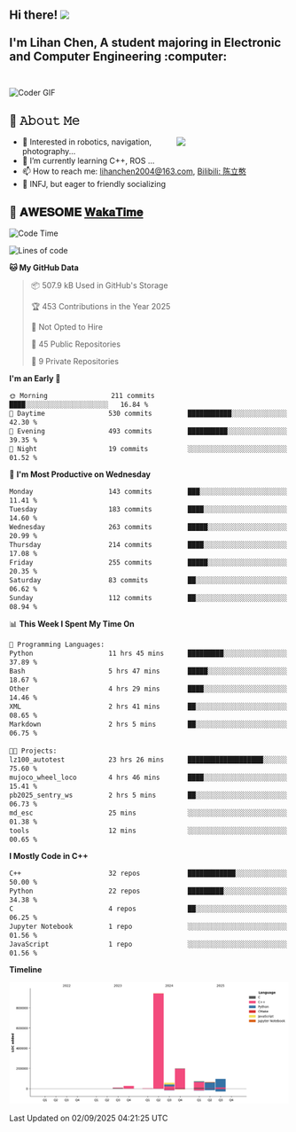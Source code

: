 <h2 align="left">
 <abc>
  <br>Hi there! <img src="https://user-images.githubusercontent.com/42378118/110234147-e3259600-7f4e-11eb-95be-0c4047144dea.gif" width="30"><br>
  <br> I'm Lihan Chen, A student majoring in Electronic and Computer Engineering :computer:<br>
  <br>
 </abc>
</h2>

<img align="center" src="https://media.giphy.com/media/SWoSkN6DxTszqIKEqv/giphy.gif" alt="Coder GIF" width="500">

## :book: 𝙰𝚋𝚘𝚞𝚝 𝙼𝚎

<img align="right" width="40%" src="https://github-readme-stats.vercel.app/api?username=LihanChen2004&show_icons=true&icon_color=CE1D2D&text_color=718096&bg_color=ffffff&hide_title=true" />

- 🌟 Interested in robotics, navigation, photography...
- 🌱 I’m currently learning C++, ROS ... 
- 📫 How to reach me: lihanchen2004@163.com, [Bilibili: 陈立憨](https://space.bilibili.com/170786212)
- 👯 INFJ, but eager to friendly socializing

## 📜 𝐀𝐖𝐄𝐒𝐎𝐌𝐄 [𝐖𝐚𝐤𝐚𝐓𝐢𝐦𝐞](https://github.com/anmol098/waka-readme-stats)

<!--START_SECTION:waka-->
![Code Time](http://img.shields.io/badge/Code%20Time-1%2C425%20hrs%2048%20mins-blue)

![Lines of code](https://img.shields.io/badge/From%20Hello%20World%20I%27ve%20Written-1.5%20million%20lines%20of%20code-blue)

**🐱 My GitHub Data** 

> 📦 507.9 kB Used in GitHub's Storage 
 > 
> 🏆 453 Contributions in the Year 2025
 > 
> 🚫 Not Opted to Hire
 > 
> 📜 45 Public Repositories 
 > 
> 🔑 9 Private Repositories 
 > 
**I'm an Early 🐤** 

```text
🌞 Morning                211 commits         ████░░░░░░░░░░░░░░░░░░░░░   16.84 % 
🌆 Daytime                530 commits         ███████████░░░░░░░░░░░░░░   42.30 % 
🌃 Evening                493 commits         ██████████░░░░░░░░░░░░░░░   39.35 % 
🌙 Night                  19 commits          ░░░░░░░░░░░░░░░░░░░░░░░░░   01.52 % 
```
📅 **I'm Most Productive on Wednesday** 

```text
Monday                   143 commits         ███░░░░░░░░░░░░░░░░░░░░░░   11.41 % 
Tuesday                  183 commits         ████░░░░░░░░░░░░░░░░░░░░░   14.60 % 
Wednesday                263 commits         █████░░░░░░░░░░░░░░░░░░░░   20.99 % 
Thursday                 214 commits         ████░░░░░░░░░░░░░░░░░░░░░   17.08 % 
Friday                   255 commits         █████░░░░░░░░░░░░░░░░░░░░   20.35 % 
Saturday                 83 commits          ██░░░░░░░░░░░░░░░░░░░░░░░   06.62 % 
Sunday                   112 commits         ██░░░░░░░░░░░░░░░░░░░░░░░   08.94 % 
```


📊 **This Week I Spent My Time On** 

```text
💬 Programming Languages: 
Python                   11 hrs 45 mins      █████████░░░░░░░░░░░░░░░░   37.89 % 
Bash                     5 hrs 47 mins       █████░░░░░░░░░░░░░░░░░░░░   18.67 % 
Other                    4 hrs 29 mins       ████░░░░░░░░░░░░░░░░░░░░░   14.46 % 
XML                      2 hrs 41 mins       ██░░░░░░░░░░░░░░░░░░░░░░░   08.65 % 
Markdown                 2 hrs 5 mins        ██░░░░░░░░░░░░░░░░░░░░░░░   06.75 % 

🐱‍💻 Projects: 
lz100_autotest           23 hrs 26 mins      ███████████████████░░░░░░   75.60 % 
mujoco_wheel_loco        4 hrs 46 mins       ████░░░░░░░░░░░░░░░░░░░░░   15.41 % 
pb2025_sentry_ws         2 hrs 5 mins        ██░░░░░░░░░░░░░░░░░░░░░░░   06.73 % 
md_esc                   25 mins             ░░░░░░░░░░░░░░░░░░░░░░░░░   01.38 % 
tools                    12 mins             ░░░░░░░░░░░░░░░░░░░░░░░░░   00.65 % 
```

**I Mostly Code in C++** 

```text
C++                      32 repos            ████████████░░░░░░░░░░░░░   50.00 % 
Python                   22 repos            █████████░░░░░░░░░░░░░░░░   34.38 % 
C                        4 repos             ██░░░░░░░░░░░░░░░░░░░░░░░   06.25 % 
Jupyter Notebook         1 repo              ░░░░░░░░░░░░░░░░░░░░░░░░░   01.56 % 
JavaScript               1 repo              ░░░░░░░░░░░░░░░░░░░░░░░░░   01.56 % 
```



**Timeline**

![Lines of Code chart](https://raw.githubusercontent.com/LihanChen2004/LihanChen2004/main/assets/bar_graph.png)


 Last Updated on 02/09/2025 04:21:25 UTC
<!--END_SECTION:waka-->

<!--
**LihanChen2004/LihanChen2004** is a ✨ _special_ ✨ repository because its `README.md` (this file) appears on your GitHub profile.

Here are some ideas to get you started:

- 🔭 I’m currently working on ...
- 🌱 I’m currently learning ...
- 👯 I’m looking to collaborate on ...
- 🤔 I’m looking for help with ...
- 💬 Ask me about ...
- 📫 How to reach me: ...
- 😄 Pronouns: ...
- ⚡ Fun fact: ...
-->
